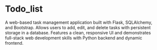 # Todo_list
A web-based task management application built with Flask, SQLAlchemy, and Bootstrap. Allows users to add, edit, and delete tasks with persistent storage in a database. Features a clean, responsive UI and demonstrates full-stack web development skills with Python backend and dynamic frontend.
